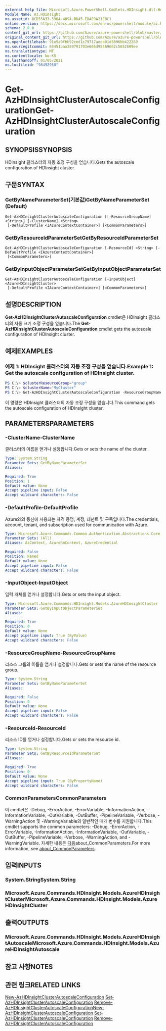 ```yaml
---
external help file: Microsoft.Azure.PowerShell.Cmdlets.HDInsight.dll-Help.xml
Module Name: Az.HDInsight
ms.assetid: 8CD55A33-5964-409A-BDA5-EDAE9A21E0C1
online version: https://docs.microsoft.com/en-us/powershell/module/az.hdinsight/get-azhdinsightclusterautoscaleconfiguration
schema: 2.0.0
content_git_url: https://github.com/Azure/azure-powershell/blob/master/src/HDInsight/HDInsight/help/Get-AzHDInsightClusterAutoscaleConfiguration.md
original_content_git_url: https://github.com/Azure/azure-powershell/blob/master/src/HDInsight/HDInsight/help/Get-AzHDInsightClusterAutoscaleConfiguration.md
ms.openlocfilehash: 91e5a0fbb92ced1c79717aecb01d5896bb422280
ms.sourcegitcommit: 68451baa389791703e666d95469602c5652609ee
ms.translationtype: MT
ms.contentlocale: ko-KR
ms.lasthandoff: 01/05/2021
ms.locfileid: "98492958"
---
```

# <span data-ttu-id="2761b-101">Get-AzHDInsightClusterAutoscaleConfiguration</span><span class="sxs-lookup"><span data-stu-id="2761b-101">Get-AzHDInsightClusterAutoscaleConfiguration</span></span>

## <span data-ttu-id="2761b-102">SYNOPSIS</span><span class="sxs-lookup"><span data-stu-id="2761b-102">SYNOPSIS</span></span>
<span data-ttu-id="2761b-103">HDInsight 클러스터의 자동 조정 구성을 얻습니다.</span><span class="sxs-lookup"><span data-stu-id="2761b-103">Gets the autoscale configuration of HDInsight cluster.</span></span>

## <span data-ttu-id="2761b-104">구문</span><span class="sxs-lookup"><span data-stu-id="2761b-104">SYNTAX</span></span>

### <span data-ttu-id="2761b-105">GetByNameParameterSet(기본값)</span><span class="sxs-lookup"><span data-stu-id="2761b-105">GetByNameParameterSet (Default)</span></span>
```
Get-AzHDInsightClusterAutoscaleConfiguration [[-ResourceGroupName] <String>] [-ClusterName] <String>
 [-DefaultProfile <IAzureContextContainer>] [<CommonParameters>]
```

### <span data-ttu-id="2761b-106">GetByResourceIdParameterSet</span><span class="sxs-lookup"><span data-stu-id="2761b-106">GetByResourceIdParameterSet</span></span>
```
Get-AzHDInsightClusterAutoscaleConfiguration [-ResourceId] <String> [-DefaultProfile <IAzureContextContainer>]
 [<CommonParameters>]
```

### <span data-ttu-id="2761b-107">GetByInputObjectParameterSet</span><span class="sxs-lookup"><span data-stu-id="2761b-107">GetByInputObjectParameterSet</span></span>
```
Get-AzHDInsightClusterAutoscaleConfiguration [-InputObject] <AzureHDInsightCluster>
 [-DefaultProfile <IAzureContextContainer>] [<CommonParameters>]
```

## <span data-ttu-id="2761b-108">설명</span><span class="sxs-lookup"><span data-stu-id="2761b-108">DESCRIPTION</span></span>
<span data-ttu-id="2761b-109">**Get-AzHDInsightClusterAutoscaleConfiguration** cmdlet은 HDInsight 클러스터의 자동 크기 조정 구성을 얻습니다.</span><span class="sxs-lookup"><span data-stu-id="2761b-109">The **Get-AzHDInsightClusterAutoscaleConfiguration** cmdlet gets the autoscale configuration of HDInsight cluster.</span></span>

## <span data-ttu-id="2761b-110">예제</span><span class="sxs-lookup"><span data-stu-id="2761b-110">EXAMPLES</span></span>

### <span data-ttu-id="2761b-111">예제 1: HDInsight 클러스터의 자동 조정 구성을 얻습니다.</span><span class="sxs-lookup"><span data-stu-id="2761b-111">Example 1: Get the autoscale configuration of HDInsight cluster.</span></span>
```powershell
PS C:\> $clusterResourceGroup="group"
PS C:\> $clusterName="MyCluster"
PS C:\> Get-AzHDInsightClusterAutoscaleConfiguration -ResourceGroupName $clusterResourceGroup -ClusterName $clusterName
```

<span data-ttu-id="2761b-112">이 명령은 HDInsight 클러스터의 자동 조정 구성을 얻습니다.</span><span class="sxs-lookup"><span data-stu-id="2761b-112">This command gets the autoscale configuration of HDInsight cluster.</span></span>

## <span data-ttu-id="2761b-113">PARAMETERS</span><span class="sxs-lookup"><span data-stu-id="2761b-113">PARAMETERS</span></span>

### <span data-ttu-id="2761b-114">-ClusterName</span><span class="sxs-lookup"><span data-stu-id="2761b-114">-ClusterName</span></span>
<span data-ttu-id="2761b-115">클러스터의 이름을 얻거나 설정합니다.</span><span class="sxs-lookup"><span data-stu-id="2761b-115">Gets or sets the name of the cluster.</span></span>

```yaml
Type: System.String
Parameter Sets: GetByNameParameterSet
Aliases:

Required: True
Position: 1
Default value: None
Accept pipeline input: False
Accept wildcard characters: False
```

### <span data-ttu-id="2761b-116">-DefaultProfile</span><span class="sxs-lookup"><span data-stu-id="2761b-116">-DefaultProfile</span></span>
<span data-ttu-id="2761b-117">Azure와의 통신에 사용되는 자격 증명, 계정, 테넌트 및 구독입니다.</span><span class="sxs-lookup"><span data-stu-id="2761b-117">The credentials, account, tenant, and subscription used for communication with Azure.</span></span>

```yaml
Type: Microsoft.Azure.Commands.Common.Authentication.Abstractions.Core.IAzureContextContainer
Parameter Sets: (All)
Aliases: AzContext, AzureRmContext, AzureCredential

Required: False
Position: Named
Default value: None
Accept pipeline input: False
Accept wildcard characters: False
```

### <span data-ttu-id="2761b-118">-InputObject</span><span class="sxs-lookup"><span data-stu-id="2761b-118">-InputObject</span></span>
<span data-ttu-id="2761b-119">입력 개체를 얻거나 설정합니다.</span><span class="sxs-lookup"><span data-stu-id="2761b-119">Gets or sets the input object.</span></span>

```yaml
Type: Microsoft.Azure.Commands.HDInsight.Models.AzureHDInsightCluster
Parameter Sets: GetByInputObjectParameterSet
Aliases:

Required: True
Position: 0
Default value: None
Accept pipeline input: True (ByValue)
Accept wildcard characters: False
```

### <span data-ttu-id="2761b-120">-ResourceGroupName</span><span class="sxs-lookup"><span data-stu-id="2761b-120">-ResourceGroupName</span></span>
<span data-ttu-id="2761b-121">리소스 그룹의 이름을 얻거나 설정합니다.</span><span class="sxs-lookup"><span data-stu-id="2761b-121">Gets or sets the name of the resource group.</span></span>

```yaml
Type: System.String
Parameter Sets: GetByNameParameterSet
Aliases:

Required: False
Position: 0
Default value: None
Accept pipeline input: False
Accept wildcard characters: False
```

### <span data-ttu-id="2761b-122">-ResourceId</span><span class="sxs-lookup"><span data-stu-id="2761b-122">-ResourceId</span></span>
<span data-ttu-id="2761b-123">리소스 ID를 얻거나 설정합니다.</span><span class="sxs-lookup"><span data-stu-id="2761b-123">Gets or sets the resource id.</span></span>

```yaml
Type: System.String
Parameter Sets: GetByResourceIdParameterSet
Aliases:

Required: True
Position: 0
Default value: None
Accept pipeline input: True (ByPropertyName)
Accept wildcard characters: False
```

### <span data-ttu-id="2761b-124">CommonParameters</span><span class="sxs-lookup"><span data-stu-id="2761b-124">CommonParameters</span></span>
<span data-ttu-id="2761b-125">이 cmdlet은 -Debug, -ErrorAction, -ErrorVariable, -InformationAction, -InformationVariable, -OutVariable, -OutBuffer, -PipelineVariable, -Verbose, -WarningAction 및 -WarningVariable의 일반적인 매개 변수를 지원합니다.</span><span class="sxs-lookup"><span data-stu-id="2761b-125">This cmdlet supports the common parameters: -Debug, -ErrorAction, -ErrorVariable, -InformationAction, -InformationVariable, -OutVariable, -OutBuffer, -PipelineVariable, -Verbose, -WarningAction, and -WarningVariable.</span></span> <span data-ttu-id="2761b-126">자세한 내용은 [다음](http://go.microsoft.com/fwlink/?LinkID=113216)about_CommonParameters.</span><span class="sxs-lookup"><span data-stu-id="2761b-126">For more information, see [about_CommonParameters](http://go.microsoft.com/fwlink/?LinkID=113216).</span></span>

## <span data-ttu-id="2761b-127">입력</span><span class="sxs-lookup"><span data-stu-id="2761b-127">INPUTS</span></span>

### <span data-ttu-id="2761b-128">System.String</span><span class="sxs-lookup"><span data-stu-id="2761b-128">System.String</span></span>

### <span data-ttu-id="2761b-129">Microsoft.Azure.Commands.HDInsight.Models.AzureHDInsightCluster</span><span class="sxs-lookup"><span data-stu-id="2761b-129">Microsoft.Azure.Commands.HDInsight.Models.AzureHDInsightCluster</span></span>

## <span data-ttu-id="2761b-130">출력</span><span class="sxs-lookup"><span data-stu-id="2761b-130">OUTPUTS</span></span>

### <span data-ttu-id="2761b-131">Microsoft.Azure.Commands.HDInsight.Models.AzureHDInsightAutoscale</span><span class="sxs-lookup"><span data-stu-id="2761b-131">Microsoft.Azure.Commands.HDInsight.Models.AzureHDInsightAutoscale</span></span>

## <span data-ttu-id="2761b-132">참고 사항</span><span class="sxs-lookup"><span data-stu-id="2761b-132">NOTES</span></span>

## <span data-ttu-id="2761b-133">관련 링크</span><span class="sxs-lookup"><span data-stu-id="2761b-133">RELATED LINKS</span></span>

<span data-ttu-id="2761b-134">[New-AzHDInsightClusterAutoscaleConfiguration](./New-AzHDInsightClusterAutoscaleConfiguration.md) 
 [Set-AzHDInsightClusterAutoscaleConfiguration](./Set-AzHDInsightClusterAutoscaleConfiguration.md) 
 [Remove-AzHDInsightClusterAutoscaleConfiguration](./Remove-AzHDInsightClusterAutoscaleConfiguration.md)</span><span class="sxs-lookup"><span data-stu-id="2761b-134">[New-AzHDInsightClusterAutoscaleConfiguration](./New-AzHDInsightClusterAutoscaleConfiguration.md)
[Set-AzHDInsightClusterAutoscaleConfiguration](./Set-AzHDInsightClusterAutoscaleConfiguration.md)
[Remove-AzHDInsightClusterAutoscaleConfiguration](./Remove-AzHDInsightClusterAutoscaleConfiguration.md)</span></span>
